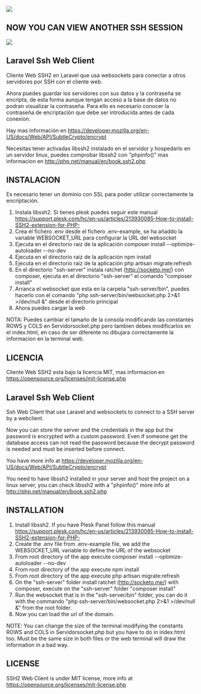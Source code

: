 ![](https://raw.githubusercontent.com/roke22/Laravel-ssh-client/master/LaravelSshCient.gif)

## NOW YOU CAN VIEW ANOTHER SSH SESSION

![](https://raw.githubusercontent.com/roke22/Laravel-ssh-client/master/ShareSshConnection.gif)


## Laravel Ssh Web Client

Cliente Web SSH2 en Laravel que usa websockets para conectar a otros servidores por SSH con el cliente web.

Ahora puedes guardar los servidores con sus datos y la contraseña se encripta, de esta forma aunque tengan acceso a la base de datos no podran visualizar la contraseña. Para ello es necesario conocer la contraseña de encriptación que debe ser introducida antes de cada conexion.

Hay mas información en https://developer.mozilla.org/en-US/docs/Web/API/SubtleCrypto/encrypt

Necesitas tener activadas libssh2 instalado en el servidor y hospedarlo en un servidor linux, puedes comprobar libssh2 con "phpinfo()" mas informacion en http://php.net/manual/en/book.ssh2.php

## INSTALACION

Es necesario tener un dominio con SSL para poder utilizar correctamente la encriptación.

1. Instala libssh2. Si tienes plesk puedes seguir este manual https://support.plesk.com/hc/en-us/articles/213930085-How-to-install-SSH2-extension-for-PHP-
2. Crea el fichero .env desde el fichero .env-example, se ha añaddo la variable WEBSOCKET_URL para configurar la URL del websocket
3. Ejecuta en el directorio raiz de la aplicación composer install --optimize-autoloader --no-dev
4. Ejecuta en el directorio raiz de la aplicación npm install
5. Ejecuta en el directorio raiz de la aplicación php artisan migrate:refresh
6. En el directorio "ssh-server" instala ratchet (http://socketo.me/) con composer, ejecuta en el directorio "ssh-server" el comando "composer install"
7. Arranca el websocket que esta en la carpeta "ssh-server/bin", puedes hacerlo con el comando "php ssh-server/bin/websocket.php 2>&1 >/dev/null &" desde el directorio principal
8.  Ahora puedes cargar la web

NOTA: Puedes cambiar el tamaño de la consola modificando las constantes ROWS y COLS en Servidorsocket.php pero tambien debes modificarlos en el index.html, en caso de ser diferente no dibujara correctamente la informacion en la terminal web.

## LICENCIA

Cliente Web SSH2 esta bajo la licencia MIT, mas informacion en https://opensource.org/licenses/mit-license.php


## Laravel Ssh Web Client

Ssh Web Client that use Laravel and websockets to connect to a SSH server by a webclient.

Now you can store the server and the credentials in the app but the password is encrypted with a custom password. Even if someone get the database access can not read the password because the decrypt password is needed and must be inserted before connect.

You have more info at https://developer.mozilla.org/en-US/docs/Web/API/SubtleCrypto/encrypt

You need to have libssh2 installed in your server and host the project on a linux server, you can check libssh2 with a "phpinfo()" more info at http://php.net/manual/en/book.ssh2.php

## INSTALLATION

1. Install libssh2. If you have Plesk Panel follow this manual https://support.plesk.com/hc/en-us/articles/213930085-How-to-install-SSH2-extension-for-PHP-
2. Create the .env file from .env-example file, we add the WEBSOCKET_URL variable to define the URL of the websocket
3. From root directory of the app execute composer install --optimize-autoloader --no-dev
4. From root directory of the app execute npm install
5. From root directory of the app execute php artisan migrate:refresh
6. On the "ssh-server" folder install ratchet (http://socketo.me/) with composer, execute on the "ssh-server" folder "composer install" 
7. Run the websocket that is in the "ssh-server/bin" folder, you can do it with the commando "php ssh-server/bin/websocket.php 2>&1 >/dev/null &" from the root folder.
8.  Now you can load the url of the domain.

NOTE: You can change the size of the terminal modifying the constants ROWS and COLS in Servidorsocket.php but you have to do in index.html too. Must be the same size in both files or the web terminal will draw the information in a bad way.

## LICENSE

SSH2 Web Client is under MIT license, more info at https://opensource.org/licenses/mit-license.php